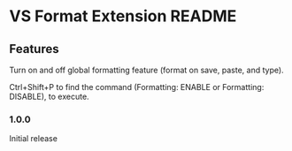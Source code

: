 # VS Format Extension README

## Features

Turn on and off global formatting feature (format on save, paste, and type).

Ctrl+Shift+P to find the command (Formatting: ENABLE or Formatting: DISABLE), to execute.

### 1.0.0

Initial release